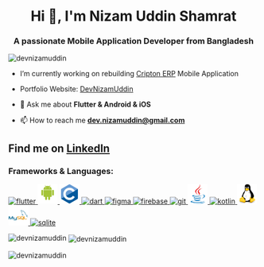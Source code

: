 <h1 align="center">Hi 👋, I'm Nizam Uddin Shamrat</h1>
<h3 align="center">A passionate Mobile Application Developer from Bangladesh</h3>

<p align="left"> <img src="https://komarev.com/ghpvc/?username=devnizamuddin&label=Profile%20views&color=0e75b6&style=flat" alt="devnizamuddin" /> </p>

-  I’m currently working on rebuilding [Cripton ERP](https://gitlab.com/pakizatvl/criptonapp) Mobile Application

-  Portfolio Website: [DevNizamUddin](https://sites.google.com/view/devnizamuddin/portfolio)

- 💬 Ask me about **Flutter & Android & iOS**

- 📫 How to reach me **dev.nizamuddin@gmail.com**

<h2 style="margin-left:200" >Find me on 
<a href="https://linkedin.com/in/devnizamuddin" target="_blank" rel="noreferrer">LinkedIn</a></h2>

<h3 align="left">Frameworks & Languages:</h3>
<p align="left"> <a href="https://flutter.dev" target="_blank" rel="noreferrer"> <img src="https://www.vectorlogo.zone/logos/flutterio/flutterio-icon.svg" alt="flutter" width="40" height="40"/> </a>
  <a href="https://developer.android.com" target="_blank" rel="noreferrer"> <img src="https://raw.githubusercontent.com/devicons/devicon/master/icons/android/android-original-wordmark.svg" alt="android" width="40" height="40"/> </a>
   <a href="https://www.cprogramming.com/" target="_blank" rel="noreferrer"> <img src="https://raw.githubusercontent.com/devicons/devicon/master/icons/c/c-original.svg" alt="c" width="40" height="40"/> </a> <a href="https://dart.dev" target="_blank" rel="noreferrer"> <img src="https://www.vectorlogo.zone/logos/dartlang/dartlang-icon.svg" alt="dart" width="40" height="40"/> </a> <a href="https://www.figma.com/" target="_blank" rel="noreferrer"> <img src="https://www.vectorlogo.zone/logos/figma/figma-icon.svg" alt="figma" width="40" height="40"/> </a> <a href="https://firebase.google.com/" target="_blank" rel="noreferrer"> <img src="https://www.vectorlogo.zone/logos/firebase/firebase-icon.svg" alt="firebase" width="40" height="40"/> </a> <a href="https://git-scm.com/" target="_blank" rel="noreferrer"> <img src="https://www.vectorlogo.zone/logos/git-scm/git-scm-icon.svg" alt="git" width="40" height="40"/> </a> <a href="https://www.java.com" target="_blank" rel="noreferrer"> <img src="https://raw.githubusercontent.com/devicons/devicon/master/icons/java/java-original.svg" alt="java" width="40" height="40"/> </a> <a href="https://kotlinlang.org" target="_blank" rel="noreferrer"> <img src="https://www.vectorlogo.zone/logos/kotlinlang/kotlinlang-icon.svg" alt="kotlin" width="40" height="40"/> </a> <a href="https://www.linux.org/" target="_blank" rel="noreferrer"> <img src="https://raw.githubusercontent.com/devicons/devicon/master/icons/linux/linux-original.svg" alt="linux" width="40" height="40"/> </a> <a href="https://www.mysql.com/" target="_blank" rel="noreferrer"> <img src="https://raw.githubusercontent.com/devicons/devicon/master/icons/mysql/mysql-original-wordmark.svg" alt="mysql" width="40" height="40"/> </a> <a href="https://www.sqlite.org/" target="_blank" rel="noreferrer"> <img src="https://www.vectorlogo.zone/logos/sqlite/sqlite-icon.svg" alt="sqlite" width="40" height="40"/> </a> </p>

<p><img align="left" src="https://github-readme-stats.vercel.app/api/top-langs?username=devnizamuddin&show_icons=true&locale=en&layout=compact" alt="devnizamuddin" /></p>

<p>&nbsp;<img align="center" src="https://github-readme-stats.vercel.app/api?username=devnizamuddin&show_icons=true&locale=en" alt="devnizamuddin" /></p>

<p><img align="center" src="https://github-readme-streak-stats.herokuapp.com/?user=devnizamuddin&" alt="devnizamuddin" /></p>
